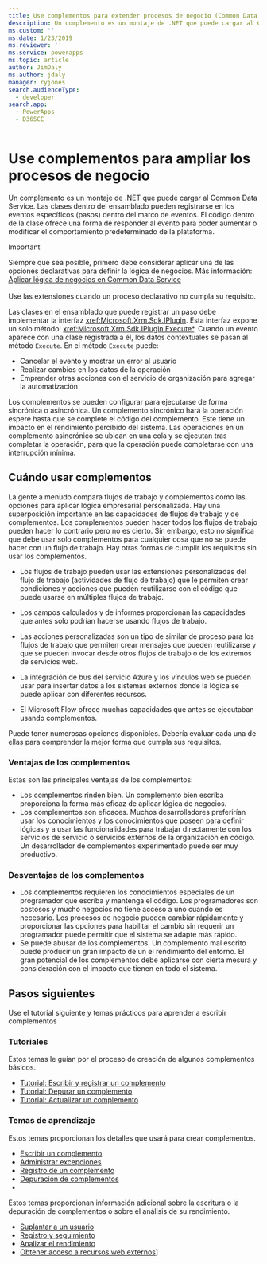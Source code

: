 ```yaml
---
title: Use complementos para extender procesos de negocio (Common Data Service) | Microsoft Docs
description: Un complemento es un montaje de .NET que puede cargar al Common Data Service. Las clases dentro del ensamblado pueden registrarse en los eventos específicos (pasos) dentro del marco de eventos. El código dentro de la clase ofrece una forma de responder al evento para poder aumentar o modificar el comportamiento predeterminado de la plataforma.
ms.custom: ''
ms.date: 1/23/2019
ms.reviewer: ''
ms.service: powerapps
ms.topic: article
author: JimDaly
ms.author: jdaly
manager: ryjones
search.audienceType:
  - developer
search.app:
  - PowerApps
  - D365CE
---
```

# <a name="use-plug-ins-to-extend-business-processes"></a>Use complementos para ampliar los procesos de negocio

Un complemento es un montaje de .NET que puede cargar al Common Data Service. Las clases dentro del ensamblado pueden registrarse en los eventos específicos (pasos) dentro del marco de eventos. El código dentro de la clase ofrece una forma de responder al evento para poder aumentar o modificar el comportamiento predeterminado de la plataforma.

> [!IMPORTANT]
> Siempre que sea posible, primero debe considerar aplicar una de las opciones declarativas para definir la lógica de negocios. Más información: [Aplicar lógica de negocios en Common Data Service](../../maker/common-data-service/cds-processes.md)<br/><br/>
> Use las extensiones cuando un proceso declarativo no cumpla su requisito.

Las clases en el ensamblado que puede registrar un paso debe implementar la interfaz <xref:Microsoft.Xrm.Sdk.IPlugin>. Esta interfaz expone un solo método: <xref:Microsoft.Xrm.Sdk.IPlugin.Execute*>. Cuando un evento aparece con una clase registrada a él, los datos contextuales se pasan al método `Execute`. En el método `Execute` puede:

- Cancelar el evento y mostrar un error al usuario
- Realizar cambios en los datos de la operación
- Emprender otras acciones con el servicio de organización para agregar la automatización

Los complementos se pueden configurar para ejecutarse de forma sincrónica o asincrónica. Un complemento sincrónico hará la operación espere hasta que se complete el código del complemento. Este tiene un impacto en el rendimiento percibido del sistema. Las operaciones en un complemento asincrónico se ubican en una cola y se ejecutan tras completar la operación, para que la operación puede completarse con una interrupción mínima.

## <a name="when-to-use-plug-ins"></a>Cuándo usar complementos

La gente a menudo compara flujos de trabajo y complementos como las opciones para aplicar lógica empresarial personalizada. Hay una superposición importante en las capacidades de flujos de trabajo y de complementos. Los complementos pueden hacer todos los flujos de trabajo pueden hacer lo contrario pero no es cierto. Sin embargo, esto no significa que debe usar solo complementos para cualquier cosa que no se puede hacer con un flujo de trabajo. Hay otras formas de cumplir los requisitos sin usar los complementos. 

- Los flujos de trabajo pueden usar las extensiones personalizadas del flujo de trabajo (actividades de flujo de trabajo) que le permiten crear condiciones y acciones que pueden reutilizarse con el código que puede usarse en múltiples flujos de trabajo. 

- Los campos calculados y de informes proporcionan las capacidades que antes solo podrían hacerse usando flujos de trabajo.

- Las acciones personalizadas son un tipo de similar de proceso para los flujos de trabajo que permiten crear mensajes que pueden reutilizarse y que se pueden invocar desde otros flujos de trabajo o de los extremos de servicios web.

- La integración de bus del servicio Azure y los vínculos web se pueden usar para insertar datos a los sistemas externos donde la lógica se puede aplicar con diferentes recursos.

- El Microsoft Flow ofrece muchas capacidades que antes se ejecutaban usando complementos.

Puede tener numerosas opciones disponibles. Debería evaluar cada una de ellas para comprender la mejor forma que cumpla sus requisitos.

### <a name="advantages-of-plug-ins"></a>Ventajas de los complementos

Estas son las principales ventajas de los complementos:

- Los complementos rinden bien. Un complemento bien escriba proporciona la forma más eficaz de aplicar lógica de negocios.
- Los complementos son eficaces. Muchos desarrolladores preferirían usar los conocimientos y los conocimientos que poseen para definir lógicas y a usar las funcionalidades para trabajar directamente con los servicios de servicio o servicios externos de la organización en código. Un desarrollador de complementos experimentado puede ser muy productivo.

### <a name="disadvantages-of-plug-ins"></a>Desventajas de los complementos

- Los complementos requieren los conocimientos especiales de un programador que escriba y mantenga el código. Los programadores son costosos y mucho negocios no tiene acceso a uno cuando es necesario. Los procesos de negocio pueden cambiar rápidamente y proporcionar las opciones para habilitar el cambio sin requerir un programador puede permitir que el sistema se adapte más rápido.
- Se puede abusar de los complementos. Un complemento mal escrito puede producir un gran impacto de un el rendimiento del entorno. El gran potencial de los complementos debe aplicarse con cierta mesura y consideración con el impacto que tienen en todo el sistema.


## <a name="next-steps"></a>Pasos siguientes

Use el tutorial siguiente y temas prácticos para aprender a escribir complementos

### <a name="tutorials"></a>Tutoriales

Estos temas le guían por el proceso de creación de algunos complementos básicos.

- [Tutorial: Escribir y registrar un complemento](tutorial-write-plug-in.md)
- [Tutorial: Depurar un complemento](tutorial-debug-plug-in.md)
- [Tutorial: Actualizar un complemento](tutorial-update-plug-in.md)

### <a name="how-to-topics"></a>Temas de aprendizaje

Estos temas proporcionan los detalles que usará para crear complementos.

- [Escribir un complemento](write-plug-in.md)
- [Administrar excepciones](handle-exceptions.md)
- [Registro de un complemento](register-plug-in.md)
- [Depuración de complementos](debug-plug-in.md)
- 
Estos temas proporcionan información adicional sobre la escritura o la depuración de complementos o sobre el análisis de su rendimiento.

- [Suplantar a un usuario](impersonate-a-user.md)
- [Registro y seguimiento](logging-tracing.md)
- [Analizar el rendimiento](analyze-performance.md)
- [Obtener acceso a recursos web externos](access-web-services.md)]
